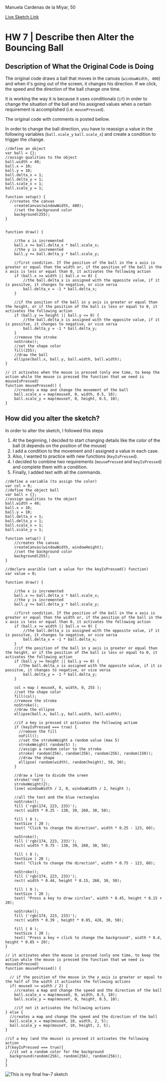 Manuela Cardenas de la Miyar, 50

[Live Sketch Link](https://dmecam.github.io/120-work/hw-7/)


# HW 7 | Describe then Alter the Bouncing Ball

## Description of What the Original Code is Doing

The original code draws a ball that moves in the canvas (`windowWidth, 400`) and when it's going out of the screen, it changes his direction.
If we click, the speed and the direction of the ball change one time.

It is working the way it is because it uses conditionals (`if`) in order to change the situation of the ball and his assigned values when a certain requirement is accomplished (i.e. `mousePressed`).

The original code with comments is posted bellow.

In order to change the ball direction, you have to reassign a value in the following variables (`ball.scale_y` `ball.scale_x`) and create a condition to trigger the change.

```
//define an object
var ball = {};
//assign qualities to the object
ball.width = 40;
ball.x = 10;
ball.y = 10;
ball.delta_x = 1;
ball.delta_y = 1;
ball.scale_x = 1;
ball.scale_y = 1;

function setup() {
  //creates the canvas
    createCanvas(windowWidth, 400);
    //set the background color
    background(255);
}


function draw() {

    //the x is incremented
    ball.x += ball.delta_x * ball.scale_x;
    //the y is incremented
    ball.y += ball.delta_y * ball.scale_y;

    //first condition. If the position of the ball in the x axis is greater or equal than the width or, if the position of the ball in the x axis is less or equal than 0, it activates the following action
    if (ball.x >= width || ball.x <= 0) {
        //the ball.delta_x is assigned with the opposite value, if it is possitve, it changes to negative, or vice versa
        ball.delta_x = -1 * ball.delta_x;
    }

    //if the position of the ball in y axis is greater or equal than the height, or if the position of the ball is less or equal to 0, it activates the following action
    if (ball.y >= height || ball.y <= 0) {
        //the ball.delta_x is assigned with the opposite value, if it is possitve, it changes to negative, or vice versa
        ball.delta_y = -1 * ball.delta_y;
    }
    //remove the stroke
    noStroke();
    //set the shape color
    fill(255);
    //draw the ball
    ellipse(ball.x, ball.y, ball.width, ball.width);
}

// it activates when the mouse is pressed (only one time, to keep the action while the mouse is pressed the function that we need is mouseIsPressed)
function mousePressed() {
    //creates a map and change the movement of the ball
    ball.scale_x = map(mouseX, 0, width, 0.5, 10);
    ball.scale_y = map(mouseY, 0, height, 0.5, 10);
}

```
<!--
--This is a Comment Block--

Please describe what the original code is doing.

Why is it working the way it is?
What does each line do?
How can you make the ball change direction?

-->


## How did you alter the sketch?

In order to alter the sketch, I followed this steps
1. At the beginning, I decided to start changing details like the color of the ball (it depends on the position of the mouse)
2. I add a condition to the movement and I assigned a value in each case.
3. Also, I wanted to practice with new functions (`KeyIsPressed`).
4. I decided to combine two requirements (`mousePressed` and `keyIsPressed`) and complete them with a condition.
5. Finally, I added text with all the commands.

```
//define a variable (to assign the color)
var col = 0;
//define the object ball
var ball = {};
//assign qualities to the object
ball.width = 40;
ball.x = 10;
ball.y = 10;
ball.delta_x = 1;
ball.delta_y = 1;
ball.scale_x = 1;
ball.scale_y = 1;

function setup() {
    //creates the canvas
    createCanvas(windowWidth, windowHeight);
    //set the background color
    background(255);
}

//declare avarible (set a value for the keyIsPressed() function)
var value = 0;

function draw() {

    //the x is incremented
    ball.x += ball.delta_x * ball.scale_x;
    //the y is incremented
    ball.y += ball.delta_y * ball.scale_y;

    //first condition. If the position of the ball in the x axis is greater or equal than the width or, if the position of the ball in the x axis is less or equal than 0, it activates the following action
    if (ball.x >= width || ball.x <= 0) {
        //the ball.delta_x is assigned with the opposite value, if it is possitve, it changes to negative, or vice versa
        ball.delta_x = -1 * ball.delta_x;
    }
    //if the position of the ball in y axis is greater or equal than the height, or if the position of the ball is less or equal to 0, it activates the following action
    if (ball.y >= height || ball.y <= 0) {
      //the ball.delta_x is assigned with the opposite value, if it is possitve, it changes to negative, or vice versa
        ball.delta_y = -1 * ball.delta_y;
    }

    col = map ( mouseX, 0, width, 0, 255 );
    //set the shape color
    fill(col);
    //remove the stroke
    noStroke();
    //draw the ellipse
    ellipse(ball.x, ball.y, ball.width, ball.width);

    //if a key is pressed it activates the following actiom
    if (keyIsPressed === true) {
      //remove the fill
      noFill();
      //set the strokeWeight a random value (max 5)
      strokeWeight( random(5) );
      //assign a random color to the stroke
      stroke( random(256), random(256), random(256), random(150));
      //draw the shape
      ellipse( random(width), random(height), 50, 50);
    }

    //draw a line to divide the sreen
    stroke('red');
    strokeWeight(2);
    line( windowWidth / 2, 0, windowWidth / 2, height );

    //all the text and the blue rectangles
    noStroke();
    fill ('rgb(174, 223, 233)');
    rect( width * 0.25 - 130, 39, 260, 30, 50);

    fill ( 0 );
    textSize ( 20 );
    text( "Click to change the direction", width * 0.25 - 123, 60);

    noStroke();
    fill ('rgb(174, 223, 233)');
    rect( width * 0.75 - 130, 39, 260, 30, 50);

    fill ( 0 );
    textSize ( 20 );
    text( "Click to change the direction", width * 0.75 - 123, 60);

    noStroke();
    fill ('rgb(174, 223, 233)');
    rect( width * 0.44, height * 0.15, 260, 30, 50);

    fill ( 0 );
    textSize ( 20 );
    text( "Press a key to draw circles", width * 0.45, height * 0.15 + 20);

    noStroke();
    fill ('rgb(174, 223, 233)');
    rect( width * 0.39 , height * 0.85, 426, 30, 50);

    fill ( 0 );
    textSize ( 20 );
    text( "Press a key + click to change the background", width * 0.4, height * 0.85 + 20);
}

// it activates when the mouse is pressed (only one time, to keep the action while the mouse is pressed the function that we need is mouseIsPressed)
function mousePressed() {

  // if the position of the mouse in the x axis is greater or equal to the half of the width it activates the following actions
  if( mouseX >= width / 2) {
    //creates a map and change the speed and the direction of the ball
    ball.scale_x = map(mouseX, 0, width, 0.5, 10);
    ball.scale_y = map(mouseY, 0, height, 0.5, 10);

    //if not it activates the following actions
} else {
  //creates a map and change the speed and the direction of the ball
  ball.scale_x = map(mouseX, 10, width, 2, 5);
  ball.scale_y = map(mouseY, 10, height, 2, 5);
}

//if a key (and the mouse) is pressed it activates the following action
if(keyIsPressed === true){
  //it set a random color for the background
  background(random(256), random(256), random(256));
}
}

```

![This is my final hw-7 sketch](images/hw-7_image.jpg)

<!--
Please describe how and why you changed the sketch?
-->
